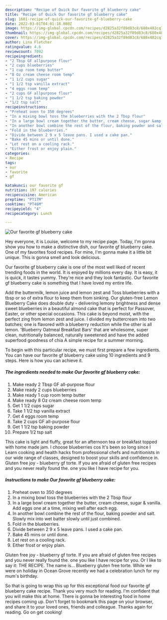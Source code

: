 ```yaml
---
description: "Recipe of Quick Our favorite gf blueberry cake"
title: "Recipe of Quick Our favorite gf blueberry cake"
slug: 1601-recipe-of-quick-our-favorite-gf-blueberry-cake
date: 2022-03-01T04:01:18.080Z
image: https://img-global.cpcdn.com/recipes/d2825a32f89d83c8/680x482cq70/our-favorite-gf-blueberry-cake-recipe-main-photo.jpg
thumbnail: https://img-global.cpcdn.com/recipes/d2825a32f89d83c8/680x482cq70/our-favorite-gf-blueberry-cake-recipe-main-photo.jpg
cover: https://img-global.cpcdn.com/recipes/d2825a32f89d83c8/680x482cq70/our-favorite-gf-blueberry-cake-recipe-main-photo.jpg
author: Lina Fletcher
ratingvalue: 4.6
reviewcount: 7092
recipeingredient:
- "2 Tbsp GF allpurpose flour"
- "2 cups blueberries"
- "1 cup room temp butter"
- "8 Oz cream cheese room temp"
- "1 1/2 cups sugar"
- "1 1/2 tsp vanilla extract"
- "4 eggs room temp"
- "2 cups GF allpurpose flour"
- "1 1/2 tsp baking powder"
- "1/2 tsp salt"
recipeinstructions:
- "Preheat oven to 350 degrees"
- "In a mixing bowl toss the blueberries with the 2 Tbsp flour"
- "In a large bowl cream together the butter, cream cheese, sugar &amp; vanilla. Add eggs one at a time, mixing well after each egg."
- "In another bowl combine the rest of the flour, baking powder and salt. Slowly mix into wet batter slowly until just combined."
- "Fold in the blueberries."
- "Divide between 2 9 x 5 leave pans. I used a cake pan."
- "Bake 45 mins or until done."
- "Let rest on a cooling rack."
- "Either frost or enjoy plain."
categories:
- Recipe
tags:
- our
- favorite
- gf

katakunci: our favorite gf 
nutrition: 197 calories
recipecuisine: American
preptime: "PT17M"
cooktime: "PT46M"
recipeyield: "4"
recipecategory: Lunch

---
```



![Our favorite gf blueberry cake](https://img-global.cpcdn.com/recipes/d2825a32f89d83c8/680x482cq70/our-favorite-gf-blueberry-cake-recipe-main-photo.jpg)

Hey everyone, it is Louise, welcome to my recipe page. Today, I'm gonna show you how to make a distinctive dish, our favorite gf blueberry cake. One of my favorites food recipes. For mine, I'm gonna make it a little bit unique. This is gonna smell and look delicious.

Our favorite gf blueberry cake is one of the most well liked of recent trending foods in the world. It is enjoyed by millions every day. It is easy, it is quick, it tastes yummy. They're nice and they look fantastic. Our favorite gf blueberry cake is something that I have loved my entire life.

Add the buttermilk, lemon juice and lemon zest and Toss blueberries with a tbsp or so of extra flour to keep them from sinking. Our gluten-free Lemon Blueberry Cake does double duty - delivering lemony brightness and dense sweet blueberries in a beautiful almond cake that is perfect for Passover, Easter, or other special occasions. This cake is beyond moist, with the perfect zing from lemon zest and juice. I divided my buttercream into two batches; one is flavored with a blueberry reduction while the other is all lemon. &#39;Blueberry Oatmeal Breakfast Bars&#39; that are wholesome, super clean, nutritionally balanced, naturally sweetened and have the added superfood goodness of chia A simple recipe for a summer morning.


To begin with this particular recipe, we must first prepare a few ingredients. You can have our favorite gf blueberry cake using 10 ingredients and 9 steps. Here is how you can achieve it.

<!--inarticleads1-->

##### The ingredients needed to make Our favorite gf blueberry cake:

1. Make ready 2 Tbsp GF all-purpose flour
1. Make ready 2 cups blueberries
1. Make ready 1 cup room temp butter
1. Make ready 8 Oz cream cheese room temp
1. Get 1 1/2 cups sugar
1. Take 1 1/2 tsp vanilla extract
1. Get 4 eggs room temp
1. Take 2 cups GF all-purpose flour
1. Get 1 1/2 tsp baking powder
1. Prepare 1/2 tsp salt


This cake is light and fluffy, great for an afternoon tea or breakfast topped with home made jam. I choose blueberries cos It&#39;s been so long since I Learn cooking and health hacks from professional chefs and nutritionists in our wide range of classes, designed to boost your skills and confidence in. Gluten free joy - blueberry gf torte. If you are afraid of gluten free recipes and you never really found the. one you like I have recipe for you. 

<!--inarticleads2-->

##### Instructions to make Our favorite gf blueberry cake:

1. Preheat oven to 350 degrees
1. In a mixing bowl toss the blueberries with the 2 Tbsp flour
1. In a large bowl cream together the butter, cream cheese, sugar &amp; vanilla. Add eggs one at a time, mixing well after each egg.
1. In another bowl combine the rest of the flour, baking powder and salt. Slowly mix into wet batter slowly until just combined.
1. Fold in the blueberries.
1. Divide between 2 9 x 5 leave pans. I used a cake pan.
1. Bake 45 mins or until done.
1. Let rest on a cooling rack.
1. Either frost or enjoy plain.


Gluten free joy - blueberry gf torte. If you are afraid of gluten free recipes and you never really found the. one you like I have recipe for you. Or I like to say it: THE RECIPE. The name is… Blueberry gluten free torte. While we were on holiday in Ocean Grove recently we had a celebration lunch for my mum&#39;s birthday. 

So that is going to wrap this up for this exceptional food our favorite gf blueberry cake recipe. Thank you very much for reading. I'm confident that you will make this at home. There is gonna be interesting food in home recipes coming up. Don't forget to bookmark this page on your browser, and share it to your loved ones, friends and colleague. Thanks again for reading. Go on get cooking!
